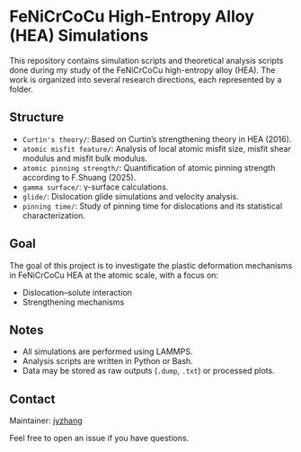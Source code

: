 # FeNiCrCoCu High-Entropy Alloy (HEA) Simulations

This repository contains simulation scripts and theoretical analysis scripts done during my study of the FeNiCrCoCu high-entropy alloy (HEA). The work is organized into several research directions, each represented by a folder.

## Structure

- `Curtin's theory/`: Based on Curtin’s strengthening theory in HEA (2016).
- `atomic misfit feature/`: Analysis of local atomic misfit size, misfit shear modulus and misfit bulk modulus.
- `atomic pinning strength/`: Quantification of atomic pinning strength according to F.Shuang (2025).
- `gamma surface/`: γ-surface calculations.
- `glide/`: Dislocation glide simulations and velocity analysis.
- `pinning time/`: Study of pinning time for dislocations and its statistical characterization.

## Goal

The goal of this project is to investigate the plastic deformation mechanisms in FeNiCrCoCu HEA at the atomic scale, with a focus on:

- Dislocation–solute interaction
- Strengthening mechanisms

## Notes

- All simulations are performed using LAMMPS.
- Analysis scripts are written in Python or Bash.
- Data may be stored as raw outputs (`.dump`, `.txt`) or processed plots.

## Contact

Maintainer: [jyzhang](https://github.com/oWoo01)

Feel free to open an issue if you have questions.
